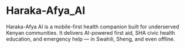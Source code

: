 # Haraka-Afya_AI
Haraka-Afya AI is a mobile-first health companion built for underserved Kenyan communities. It delivers AI-powered first aid, SHA civic health education, and emergency help — in Swahili, Sheng, and even offline.
